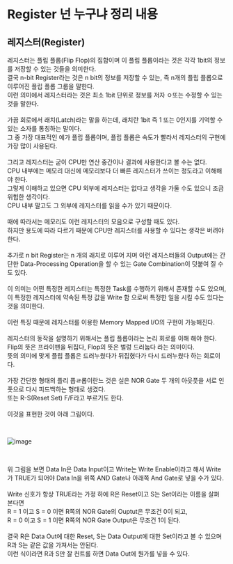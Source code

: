 # Register 넌 누구냐 정리 내용

## 레지스터(Register)
레지스터는 플립 플롭(Flip Flop)의 집합이며 이 플립 플롭이라는 것은 각각 1bit의 정보를 저장할 수 있는 것들을 의미한다.
<br>
결국 n-bit Register라는 것은 n bit의 정보를 저장할 수 있는, 즉 n개의 플립 플롭으로 이루어진 플립 플롭 그룹을 말한다.
<br>
이런 의미에서 레지스터라는 것은 최소 1bit 단위로 정보를 저자 ㅇ또는 수정할 수 있는 것을 말한다.
<br>
<br>
가끔 회로에서 래치(Latch)라는 말을 하는데, 래치란 1bit 즉 1 또는 0인지를 기억할 수 있는 소자를 통칭하는 말이다.
<br>
그 중 가장 대표적인 예가 플립 플롭이며, 플립 플롭은 속도가 빨라서 레지스터의 구현에 가장 많이 사용된다.
<br>
<br>
그리고 레지스터는 굳이 CPU만 연산 중간이나 결과에 사용한다고 볼 수는 없다.
<br>
CPU 내부에는 메모리 대신에 메모리보다 더 빠른 레지스터가 쓰이는 정도라고 이해해야 한다.
<br>
그렇게 이해하고 있으면 CPU 외부에 레지스터는 없다고 생각을 가둘 수도 있으니 조금 위험한 생각이다.
<br>
CPU 내부 말고도 그 외부에 레지스터를 읽을 수가 있기 때문이다.
<br>
<br>
때에 따라서는 메모리도 이런 레지스터의 모음으로 구성할 때도 있다.
<br>
하지만 용도에 따라 다르기 때문에 CPU만 레지스터를 사용할 수 있다는 생각은 버려야 한다.
<br>
<br>
추가로 n bit Register는 n 개의 래치로 이루어 지며 이런 레지스터들의 Output에는 간단한 Data-Processing Operation을 할 수 있는 Gate Combination이 덧붙여 질 수도 있다.
<br>
<br>
이 의미는 어떤 특정한 레지스터는 특정한 Task를 수행하기 위해서 존재할 수도 있으며, 이 특정한 레지스터에 약속된 특정 값을 Write 함 으로써 특정한 일을 시킬 수도 있다는 것을 의미한다.
<br>
<br>
이런 특징 때문에 레지스터를 이용한 Memory Mapped I/O의 구현이 가능해진다.
<br>
<br>
레지스터의 동작을 설명하기 위해서는 플립 플롭이라는 논리 회로를 이해 해야 한다.
<br>
Flip의 뜻은 프라이팬을 뒤집다, Flop의 뜻은 벌렁 드러눕다 라는 의미이다.
<br>
뜻의 의미에 맞게 플립 플롭은 드러누웠다가 뒤집혔다가 다시 드러누웠다 하는 회로이다.
<br>
<br>
가장 간단한 형태의 플리 픕ㄹ롭이란느 것은 실은 NOR Gate 두 개의 아웃풋을 서로 인풋으로 다시 피드백하는 형태로 생겼다.
<br>
또는 R-S(Reset Set) F/F라고 부르기도 한다.
<br>
<br>
이것을 표현한 것이 아래 그림이다.

<br>

![image](https://github.com/JeHeeYu/Book-Reviews/assets/87363461/086365ac-7136-4fc7-b3e0-a9109c064be0)


<br>

위 그림을 보면 Data In은 Data Input이고 Write는 Write Enable이라고 해서 Write가 TRUE가 되어야 Data In을 위쪽 AND Gate나 아래쪽 And Gate로 넣을 수가 있다.
<br>
<br>
Write 신호가 항상 TRUE라는 가정 하에 R은 Reset이고 S는 Set이라는 이름을 살펴 본다면
<br>
R = 1 이고 S = 0 이면 R쪽의 NOR Gate의 Ouptut은 무조건 0이 되고,
<br>
R = 0 이고 S = 1 이면 R쪽의 NOR Gate Output은 무조건 1이 된다.
<br>
<br>
결국 R은 Data Out에 대한 Reset, S는 Data Output에 대한 Set이라고 볼 수 있으며 R과 S는 같은 값을 가져서는 안된다.
<br>
이런 식이라면 R과 S만 잘 컨트롤 하면 Data Out에 뭔가를 넣을 수 있다.
